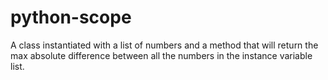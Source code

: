 # python-scope
A class instantiated with a list of numbers and a method that will return the max absolute difference between all the numbers in the instance variable list.
